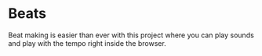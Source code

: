 # Beats
Beat making is easier than ever with this project where you can play sounds and play with the tempo right inside the browser.
